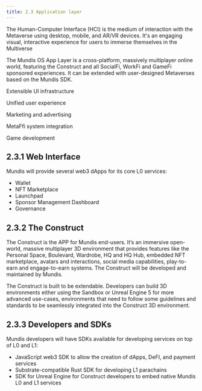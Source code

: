 ```yaml
---
title: 2.3 Application layer
---
```

The Human-Computer Interface (HCI) is the medium of interaction with the Metaverse using desktop, mobile, and AR/VR devices. It's an engaging visual, interactive experience for users to immerse themselves in the Multiverse

The Mundis OS App Layer is a cross-platform, massively multiplayer online world, featuring the Construct and all SocialFi, WorkFi and GameFi sponsored experiences. It can be extended with user-designed Metaverses based on the Mundis SDK.

Extensible UI infrastructure

Unified user experience

Marketing and advertising

MetaFfi system integration

Game development

## 2.3.1 Web Interface
Mundis will provide several web3 dApps for its core L0 services:

- Wallet 
- NFT Marketplace 
- Launchpad 
- Sponsor Management Dashboard 
- Governance

## 2.3.2 The Construct
The Construct is the APP for Mundis end-users. It’s an immersive open-world, massive multiplayer 3D environment that provides features like the Personal Space, Boulevard, Wardrobe, HQ and HQ Hub, embedded NFT marketplace, avatars and interactions, social media capabilities, play-to-earn and engage-to-earn systems. The Construct will be developed and maintained by Mundis.

The Construct is built to be extendable. Developers can build 3D environments either using the Sandbox or Unreal Engine 5 for more advanced use-cases, environments that need to follow some guidelines and standards to be seamlessly integrated into the Construct 3D environment. 

## 2.3.3 Developers and SDKs
Mundis developers will have SDKs available for developing services on top of L0 and L1:
- JavaScript web3 SDK to allow the creation of dApps, DeFI, and payment services
- Substrate-compatible Rust SDK for developing L1 parachains
- SDK for Unreal Engine for Construct developers to embed native Mundis L0 and L1 services 
